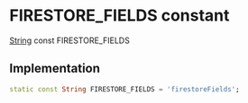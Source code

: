 


# FIRESTORE_FIELDS constant






[String](https://api.flutter.dev/flutter/dart-core/String-class.html) const FIRESTORE_FIELDS
  







## Implementation

```dart
static const String FIRESTORE_FIELDS = 'firestoreFields';


```







